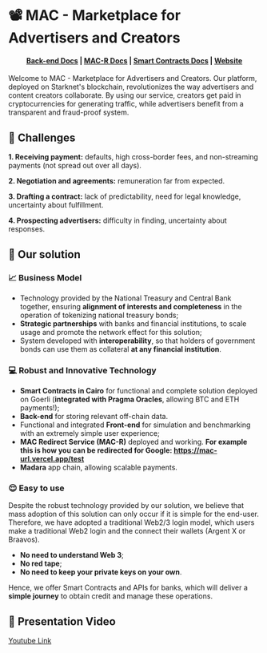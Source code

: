 # 📽 MAC - Marketplace for Advertisers and Creators

<h4 align="center">
  <a href="https://mac-backend-six.vercel.app/swagger">Back-end Docs</a> |
  <a href="https://github.com/gugasanchez/starknet-mac/blob/main/docs/MAC-Redirect-Service.md">MAC-R Docs</a> |
  <a href="https://github.com/gugasanchez/starknet-mac/blob/main/docs/smartContracts.md">Smart Contracts Docs</a> |
  <a href="https://mac-three.vercel.app/">Website</a>
</h4>

Welcome to MAC - Marketplace for Advertisers and Creators. Our platform, deployed on Starknet's blockchain, revolutionizes the way advertisers and content creators collaborate. By using our service, creators get paid in cryptocurrencies for generating traffic, while advertisers benefit from a transparent and fraud-proof system.


## 🎯 Challenges

**1. Receiving payment:** defaults, high cross-border fees, and non-streaming payments (not spread out over all days).

**2. Negotiation and agreements:** remuneration far from expected.

**3. Drafting a contract:** lack of predictability, need for legal knowledge, uncertainty about fulfillment.

**4. Prospecting advertisers:** difficulty in finding, uncertainty about responses.

## 🚀 Our solution

### 📈 Business Model

- Technology provided by the National Treasury and Central Bank together, ensuring **alignment of interests and completeness** in the operation of tokenizing national treasury bonds;
- **Strategic partnerships** with banks and financial institutions, to scale usage and promote the network effect for this solution;
- System developed with **interoperability**, so that holders of government bonds can use them as collateral **at any financial institution**.

### 💻 Robust and Innovative Technology

- **Smart Contracts in Cairo** for functional and complete solution deployed on Goerli (**integrated with Pragma Oracles**, allowing BTC and ETH payments!);
- **Back-end** for storing relevant off-chain data.
- Functional and integrated **Front-end** for simulation and benchmarking with an extremely simple user experience;
- **MAC Redirect Service (MAC-R)** deployed and working. **For example this is how you can be redirected for Google: https://mac-url.vercel.app/test**
- **Madara** app chain, allowing scalable payments.

### 😌 Easy to use

Despite the robust technology provided by our solution, we believe that mass adoption of this solution can only occur if it is simple for the end-user. Therefore, we have adopted a traditional Web2/3 login model, which users make a traditional Web2 login and the connect their wallets (Argent X or Braavos).

- **No need to understand Web 3**;
- **No red tape**;
- **No need to keep your private keys on your own**.

Hence, we offer Smart Contracts and APIs for banks, which will deliver a **simple journey** to obtain credit and manage these operations.

## 📼 Presentation Video
[Youtube Link](https://www.youtube.com/watch?v=csabs5zONOE)
